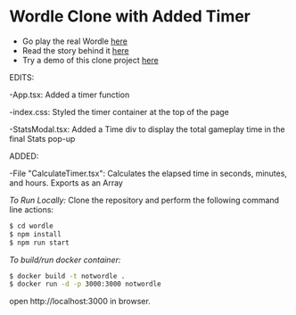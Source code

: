 # Wordle Clone with Added Timer

- Go play the real Wordle [here](https://www.powerlanguage.co.uk/wordle/)
- Read the story behind it [here](https://www.nytimes.com/2022/01/03/technology/wordle-word-game-creator.html)
- Try a demo of this clone project [here](https://wordle.hannahmariepark.com)

EDITS:

-App.tsx: Added a timer function

-index.css: Styled the timer container at the top of the page

-StatsModal.tsx: Added a Time div to display the total gameplay time in the final Stats pop-up

ADDED:

-File "CalculateTimer.tsx": Calculates the elapsed time in seconds, minutes, and hours. Exports as an Array


_To Run Locally:_
Clone the repository and perform the following command line actions:
```bash
$ cd wordle
$ npm install
$ npm run start
```

_To build/run docker container:_
```bash
$ docker build -t notwordle .
$ docker run -d -p 3000:3000 notwordle
```
open http://localhost:3000 in browser.

